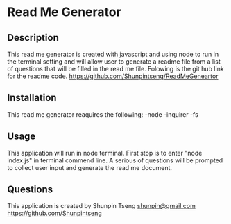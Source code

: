 # Read Me Generator

## Description
This read me generator is created with javascript and using node to run in the terminal setting and will allow user to generate a readme file from a list of questions that will be filled in the read me file. Folowing is the git hub link for the readme code. 
https://github.com/Shunpintseng/ReadMeGeneartor

## Installation

This read me generator reaquires the following:
-node
-inquirer
-fs

## Usage

This application will run in node terminal. First stop is to enter "node index.js" in terminal commend line. A serious of questions will be prompted to collect user input and generate the read me document.

## Questions
This application is created by Shunpin Tseng 
shunpin@gmail.com
https://github.com/Shunpintseng
